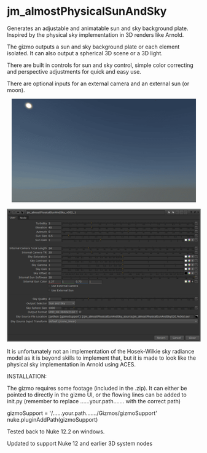 # jm_almostPhysicalSunAndSky
Generates an adjustable and animatable sun and sky background plate. Inspired by the physical sky implementation in 3D renders like Arnold.



The gizmo outputs a sun and sky background plate or each element isolated. It can also output a spherical 3D scene or a 3D light.


There are built in controls for sun and sky control, simple color correcting and perspective adjustments for quick and easy use.


There are optional inputs for an external camera and an external sun (or moon).

<p align="center">
<img src="jm_almostPhysicalSunAndSky_v002.gif">
</p>


<p align="center">
<img src="jm_almostPhysicalSunAndSky_v002_UI.png">
</p>


It is unfortunately not an implementation of the Hosek-Wilkie sky radiance model as it is beyond skills to implement that, but it is made to look like the physical sky implementation in Arnold using ACES. 

 

INSTALLATION:

The gizmo requires some footage (included in the .zip). It can either be pointed to directly in the gizmo UI, or the flowing lines can be added to init.py (remember to replace ......your.path....... with the correct path)

gizmoSupport = '/......your.path......./Gizmos/gizmoSupport'
nuke.pluginAddPath(gizmoSupport)

 

Tested back to Nuke 12.2 on windows.

Updated to support Nuke 12 and earlier 3D system nodes
